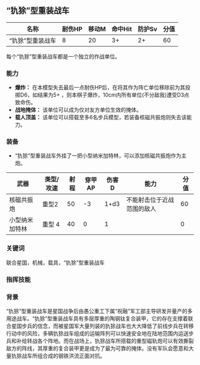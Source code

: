 ## “犰狳”型重装战车

| 名称             | 耐伤HP | 移动M | 命中Hit | 防护Sv | 分值 |
| ---------------- | ------ | ----- | ------- | ------ | ---- |
| “犰狳”型重装战车 | 8      | 20    | 3+      | 2+     | 60   |

每个“犰狳”型重装战车都是一个独立的作战单位。

### 能力

- **爆炸：** 在本模型失去最后一点耐伤HP后，在将其作为阵亡单位移除前为其投掷D6，如结果为5+ ，则本棋子爆炸，10cm内所有单位(不分敌我)遭受D3点致命伤。
- **战地掩体：** 该单位可以成为仅对友方单位生效的掩体。
- **载人顶盖：** 该单位可以搭载至多6名步兵模型，若装备核磁共振炮则失去该能力。

### 装备

- “犰狳”型重装战车外挂了一把小型纳米加特林，可以添加核磁共振炮作为主炮。

| 武器           | 类型/攻速 | 射程 | 穿甲AP | 伤害D | 能力                       | 分值 |
| -------------- | --------- | ---- | ------ | ----- | -------------------------- | ---- |
| 核磁共振炮     | 重型2     | 50   | -3     | 1+d3  | 不能射击位于近战范围的敌人 | 60   |
| 小型纳米加特林 | 重型 4    | 40   | 0      | 1     |                            | 0    |

### 关键词

联合星国，机械，载具，“犰狳”型重装战车

### **指挥技能**

### 背景

“犰狳”型重装战车是星国战争后由愚公重工下属“祝融”军工部主导研发并量产的多用途战车。“犰狳”型重装战车具有多层厚重的陶钢钛复合装甲，它的存在支撑着联合星国步兵的信念，而被星国军大量列装的犰狳战车也大大降低了前线步兵在转移行动中的风险，多辆犰狳战车组成的运输阵列可以快速安全地在陆地范围内运送步兵和补给转战各个阵地。而在战场上，犰狳战车所搭载的重型磁轨炮可以有效撕裂敌方的阵线，其厚重的复合装甲更是成为了最为可靠的掩体。没有军队会愿意和大量犰狳战车所组合成的钢铁洪流正面对抗。
